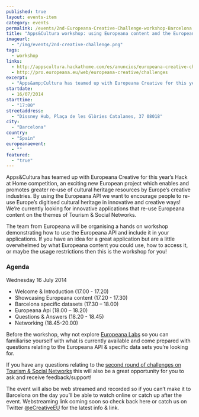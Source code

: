 ```yaml
---
published: true
layout: events-item
category: events
permalink: /events/2nd-Europeana-Creative-Challenge-workshop-Barcelona
title: "Apps&Cultura workshop: using Europeana content and the Europeana API"
imageurl: 
  - "/img/events/2nd-creative-challenge.png"
tags: 
  - workshop
links:
  - http://appscultura.hackathome.com/es/anuncios/europeana-creative-challenge/
  - http://pro.europeana.eu/web/europeana-creative/challenges
excerpt:
  - "Apps&amp;Cultura has teamed up with Europeana Creative for this year’s Hack at Home competition and the second round of the Europeana Creative Challenges. In this workshop the team from Europeana will be organising a hands on workshop demonstrating how to use the Europeana API and include it into your applications."
startdate:
  - 16/07/2014
starttime:
  - "17:00"
streetaddress:
  - "Dissney Hub, Plaça de les Glòries Catalanes, 37 08018"
city:
  - "Barcelona"
country:
  - "Spain"
europeanaevent:
  - ""
featured:
  - "true"
---
```


Apps&Cultura has teamed up with Europeana Creative for this year’s Hack at Home competition, an exciting new European project which enables and promotes greater re-use of cultural heritage resources by Europe’s creative industries.  By using the Europeana API we want to encourage people to re-use Europe’s digitised cultural heritage in innovative and creative ways! We’re currently looking for innovative applications that re-use Europeana content on the themes of Tourism & Social Networks.

The team from Europeana will be organising a hands on workshop demonstrating how to use the Europeana API and include it in your applications. If you have an idea for a great application but are a little overwhelmed by what Europeana content you could use, how to access it, or maybe the usage restrictions then this is the workshop for you!

### Agenda
Wednesday 16 July 2014
- Welcome & Introduction (17.00 - 17.20)
- Showcasing Europeana content (17.20 - 17.30)
- Barcelona specific datasets (17.30 – 18.00)
- Europeana Api (18.00 – 18.20)
- Questions & Answers (18.20 - 18.45)
- Networking (18.45-20.00)

Before the workshop, why not explore [Europeana Labs](/) so you can familiarise yourself with what is currently available and come prepared with questions relating to the Europeana API & specific data sets you’re looking for. 

If you have any questions relating to the [second round of challenges on Tourism & Social Networks](http://ecreativechallenges2014.istart.org/) this will also be a great opportunity for you to ask and receive feedback/support!
 
The event will also be web streamed and recorded so if you can’t make it to Barcelona on the day you’ll be able to watch online or catch up after the event. Webstreaming link coming soon so check back here or catch us on Twitter [@eCreativeEU](https://twitter.com/eCreativeEU) for the latest info & link.

